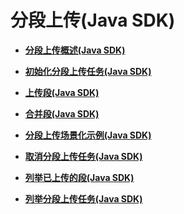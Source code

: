 # 分段上传\(Java SDK\)<a name="obs_21_0607"></a>

-   **[分段上传概述\(Java SDK\)](分段上传概述(Java-SDK).md)**  

-   **[初始化分段上传任务\(Java SDK\)](初始化分段上传任务(Java-SDK).md)**  

-   **[上传段\(Java SDK\)](上传段(Java-SDK).md)**  

-   **[合并段\(Java SDK\)](合并段(Java-SDK).md)**  

-   **[分段上传场景化示例\(Java SDK\)](分段上传场景化示例(Java-SDK).md)**  

-   **[取消分段上传任务\(Java SDK\)](取消分段上传任务(Java-SDK).md)**  

-   **[列举已上传的段\(Java SDK\)](列举已上传的段(Java-SDK).md)**  

-   **[列举分段上传任务\(Java SDK\)](列举分段上传任务(Java-SDK).md)**  

